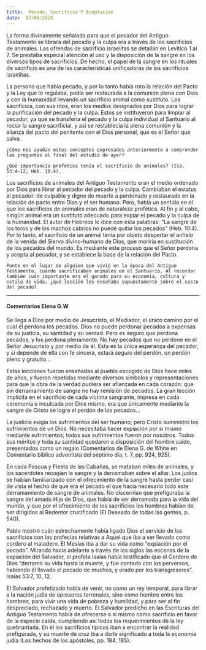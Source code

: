```yaml
---
title:  Pecado, Sacrificio Y Aceptación 
date:  07/06/2020
---
```


La forma divinamente señalada para que el pecador del Antiguo Testamento se librara del pecado y la culpa era a través de los sacrificios de animales. Las ofrendas de sacrificio israelitas se detallan en Levítico 1 al 7. Se prestaba especial atención al uso y la disposición de la sangre en los diversos tipos de sacrificios. De hecho, el papel de la sangre en los rituales de sacrificio es una de las características unificadoras de los sacrificios israelitas.

La persona que había pecado, y por lo tanto había roto la relación del Pacto y la Ley que lo regulaba, podía ser restaurada a la comunión plena con Dios y con la humanidad llevando un sacrificio animal como sustituto. Los sacrificios, con sus ritos, eran los medios designados por Dios para lograr la purificación del pecado y la culpa. Estos se instituyeron para limpiar al pecador, ya que se transfería el pecado y la culpa individual al Santuario al rociar la sangre sacrificial, y así se restablecía la plena comunión y la alianza del pacto del penitente con el Dios personal, que es el Señor que salva.

`¿Cómo nos ayudan estos conceptos expresados anteriormente a comprender las preguntas al final del estudio de ayer?`

`¿Qué importancia profética tenía el sacrificio de animales? (Isa. 53:4-12; Heb. 10:4).`

Los sacrificios de animales del Antiguo Testamento eran el medio ordenado por Dios para librar al pecador del pecado y la culpa. Cambiaban el estatus al pecador: de culpable y digno de muerte a perdonado y restaurado en la relación de pacto entre Dios y el ser humano. Pero, había un sentido en el que los sacrificios de animales eran de naturaleza profética. Al fin y al cabo, ningún animal era un sustituto adecuado para expiar el pecado y la culpa de la humanidad. El autor de Hebreos lo dice con esta palabras: “La sangre de los toros y de los machos cabríos no puede quitar los pecados” (Heb. 10:4). Por lo tanto, el sacrificio de un animal tenía por objeto despertar el anhelo de la venida del Siervo divino-humano de Dios, que moriría en sustitución de los pecados del mundo. Es mediante este proceso que el Señor perdona y acepta al pecador, y se establece la base de la relación del Pacto.

`Ponte en el lugar de alguien que vivió en la época del Antiguo Testamento, cuando sacrificaban animales en el Santuario. Al recordar también cuán importante era el ganado para su economía, cultura y estilo de vida, ¿qué lección les enseñaba supuestamente sobre el costo del pecado?`

---

#### Comentarios Elena G.W

Se llega a Dios por medio de Jesucristo, el Mediador, el único camino por el cual él perdona los pecados. Dios no puede perdonar pecados a expensas de su justicia, su santidad y su verdad. Pero es seguro que perdona pecados, y los perdona plenamente. No hay pecados que no perdone en el Señor Jesucristo y por medio de él. Esta es la única esperanza del pecador, y si depende de ella con fe sincera, estará seguro del perdón, un perdón pleno y gratuito…

Estas lecciones fueron enseñadas al pueblo escogido de Dios hace miles de años, y fueron repetidas mediante diversos símbolos y representaciones para que la obra de la verdad pudiera ser afianzada en cada corazón: que sin derramamiento de sangre no hay remisión de pecados. La gran lección implícita en el sacrificio de cada víctima sangrante, impresa en cada ceremonia e inculcada por Dios mismo, era que únicamente mediante la sangre de Cristo se logra el perdón de los pecados…

La justicia exigía los sufrimientos del ser humano; pero Cristo suministró los sufrimientos de un Dios. No necesitaba hacer expiación por sí mismo mediante sufrimientos; todos sus sufrimientos fueron por nosotros. Todos sus méritos y toda su santidad quedaron a disposición del hombre caído, presentados como un regalo (Comentarios de Elena G. de White en Comentario bíblico adventista del séptimo día, t. 7, pp. 924, 925).

En cada Pascua y Fiesta de las Cabañas, se mataban miles de animales, y los sacerdotes recogían la sangre y la derramaban sobre el altar. Los judíos se habían familiarizado con el ofrecimiento de la sangre hasta perder casi de vista el hecho de que era el pecado el que hacía necesario todo este derramamiento de sangre de animales. No discernían que prefiguraba la sangre del amado Hijo de Dios, que había de ser derramada para la vida del mundo, y que por el ofrecimiento de los sacrificios los hombres habían de ser dirigidos al Redentor crucificado (El Deseado de todas las gentes, p. 540).

Pablo mostró cuán estrechamente había ligado Dios el servicio de los sacrificios con las profecías relativas a Aquel que iba a ser llevado como cordero al matadero. El Mesías iba a dar su vida como “expiación por el pecado”. Mirando hacia adelante a través de los siglos las escenas de la expiación del Salvador, el profeta Isaías había testificado que el Cordero de Dios “derramó su vida hasta la muerte, y fue contado con los perversos, habiendo él llevado el pecado de muchos, y orado por los transgresores”. Isaías 53:7, 10, 12.

El Salvador profetizado había de venir, no como un rey temporal, para librar a la nación judía de opresores terrenales, sino como hombre entre los hombres, para vivir una vida de pobreza y humildad, y para ser al fin despreciado, rechazado y muerto. El Salvador predicho en las Escrituras del Antiguo Testamento había de ofrecerse a sí mismo como sacrificio en favor de la especie caída, cumpliendo así todos los requerimientos de la ley quebrantada. En él los sacrificios típicos iban a encontrar la realidad prefigurada, y su muerte de cruz iba a darle significado a toda la economía judía (Los hechos de los apóstoles, pp. 184, 185).